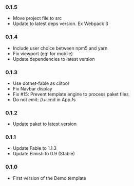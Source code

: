 ### 0.1.5

* Move project file to src
* Update to latest deps version. Ex Webpack 3

### 0.1.4

* Include user choice between npm5 and yarn
* Fix viewport (eg: for mobile)
* Update dependencies to latest version

### 0.1.3

* Use dotnet-fable as clitool
* Fix Navbar display
* Fix #15: Prevent template engine to process paket files
* Do not emit: //+:cnd in App.fs

### 0.1.2

* Update paket to latest version

### 0.1.1

* Update Fable to 1.1.3
* Update Elmish to 0.9 (Stable)

### 0.1.0

* First version of the Demo template
